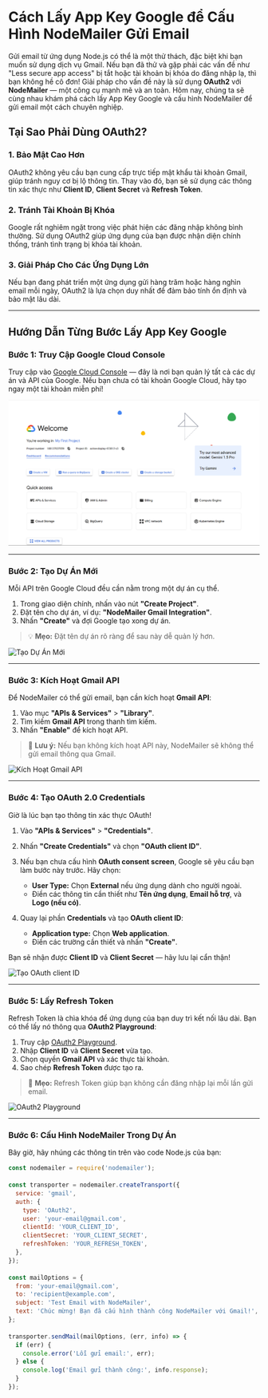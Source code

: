 # Cách Lấy App Key Google để Cấu Hình NodeMailer Gửi Email  

Gửi email từ ứng dụng Node.js có thể là một thử thách, đặc biệt khi bạn muốn sử dụng dịch vụ Gmail. Nếu bạn đã thử và gặp phải các vấn đề như "Less secure app access" bị tắt hoặc tài khoản bị khóa do đăng nhập lạ, thì bạn không hề cô đơn! Giải pháp cho vấn đề này là sử dụng **OAuth2** với **NodeMailer** — một công cụ mạnh mẽ và an toàn. Hôm nay, chúng ta sẽ cùng nhau khám phá cách lấy App Key Google và cấu hình NodeMailer để gửi email một cách chuyên nghiệp.

## Tại Sao Phải Dùng OAuth2?  

### **1. Bảo Mật Cao Hơn**  
OAuth2 không yêu cầu bạn cung cấp trực tiếp mật khẩu tài khoản Gmail, giúp tránh nguy cơ bị lộ thông tin. Thay vào đó, bạn sẽ sử dụng các thông tin xác thực như **Client ID**, **Client Secret** và **Refresh Token**.  

### **2. Tránh Tài Khoản Bị Khóa**  
Google rất nghiêm ngặt trong việc phát hiện các đăng nhập không bình thường. Sử dụng OAuth2 giúp ứng dụng của bạn được nhận diện chính thống, tránh tình trạng bị khóa tài khoản.

### **3. Giải Pháp Cho Các Ứng Dụng Lớn**  
Nếu bạn đang phát triển một ứng dụng gửi hàng trăm hoặc hàng nghìn email mỗi ngày, OAuth2 là lựa chọn duy nhất để đảm bảo tính ổn định và bảo mật lâu dài.

---

## Hướng Dẫn Từng Bước Lấy App Key Google  

### **Bước 1: Truy Cập Google Cloud Console**  
Truy cập vào [Google Cloud Console](https://console.cloud.google.com/) — đây là nơi bạn quản lý tất cả các dự án và API của Google. Nếu bạn chưa có tài khoản Google Cloud, hãy tạo ngay một tài khoản miễn phí!

![Google Cloud Console](https://raw.githubusercontent.com/Gawasna/Multimedia-archive/refs/heads/main/dablog/thumbs/hhawud.png)

---

### **Bước 2: Tạo Dự Án Mới**  
Mỗi API trên Google Cloud đều cần nằm trong một dự án cụ thể.  
1. Trong giao diện chính, nhấn vào nút **"Create Project"**.  
2. Đặt tên cho dự án, ví dụ: **"NodeMailer Gmail Integration"**.  
3. Nhấn **"Create"** và đợi Google tạo xong dự án.  

> 💡 **Mẹo:** Đặt tên dự án rõ ràng để sau này dễ quản lý hơn.

![Tạo Dự Án Mới](https://raw.githubusercontent.com/Gawasna/Multimedia-archive/refs/heads/main/dablog/thumbs/create_project.png)

---

### **Bước 3: Kích Hoạt Gmail API**  
Để NodeMailer có thể gửi email, bạn cần kích hoạt **Gmail API**:  
1. Vào mục **"APIs & Services"** > **"Library"**.  
2. Tìm kiếm **Gmail API** trong thanh tìm kiếm.  
3. Nhấn **"Enable"** để kích hoạt API.  

> 🔑 **Lưu ý:** Nếu bạn không kích hoạt API này, NodeMailer sẽ không thể gửi email thông qua Gmail.

![Kích Hoạt Gmail API](https://raw.githubusercontent.com/Gawasna/Multimedia-archive/refs/heads/main/dablog/thumbs/enable_gmail_api.png)

---

### **Bước 4: Tạo OAuth 2.0 Credentials**  
Giờ là lúc bạn tạo thông tin xác thực OAuth!  
1. Vào **"APIs & Services"** > **"Credentials"**.  
2. Nhấn **"Create Credentials"** và chọn **"OAuth client ID"**.  
3. Nếu bạn chưa cấu hình **OAuth consent screen**, Google sẽ yêu cầu bạn làm bước này trước. Hãy chọn:  
   - **User Type:** Chọn **External** nếu ứng dụng dành cho người ngoài.  
   - Điền các thông tin cần thiết như **Tên ứng dụng**, **Email hỗ trợ**, và **Logo (nếu có)**.  

4. Quay lại phần **Credentials** và tạo **OAuth client ID**:  
   - **Application type:** Chọn **Web application**.  
   - Điền các trường cần thiết và nhấn **"Create"**.  

Bạn sẽ nhận được **Client ID** và **Client Secret** — hãy lưu lại cẩn thận!

![Tạo OAuth client ID](https://raw.githubusercontent.com/Gawasna/Multimedia-archive/refs/heads/main/dablog/thumbs/create_oauth_client_id.png)

---

### **Bước 5: Lấy Refresh Token**  
Refresh Token là chìa khóa để ứng dụng của bạn duy trì kết nối lâu dài. Bạn có thể lấy nó thông qua **OAuth2 Playground**:  
1. Truy cập [OAuth2 Playground](https://developers.google.com/oauthplayground/).  
2. Nhập **Client ID** và **Client Secret** vừa tạo.  
3. Chọn quyền **Gmail API** và xác thực tài khoản.  
4. Sao chép **Refresh Token** được tạo ra.  

> 🚀 **Mẹo:** Refresh Token giúp bạn không cần đăng nhập lại mỗi lần gửi email.

![OAuth2 Playground](https://raw.githubusercontent.com/Gawasna/Multimedia-archive/refs/heads/main/dablog/thumbs/oauth2_playground.png)

---

### **Bước 6: Cấu Hình NodeMailer Trong Dự Án**  
Bây giờ, hãy nhúng các thông tin trên vào code Node.js của bạn:

```javascript
const nodemailer = require('nodemailer');

const transporter = nodemailer.createTransport({
  service: 'gmail',
  auth: {
    type: 'OAuth2',
    user: 'your-email@gmail.com',
    clientId: 'YOUR_CLIENT_ID',
    clientSecret: 'YOUR_CLIENT_SECRET',
    refreshToken: 'YOUR_REFRESH_TOKEN',
  },
});

const mailOptions = {
  from: 'your-email@gmail.com',
  to: 'recipient@example.com',
  subject: 'Test Email with NodeMailer',
  text: 'Chúc mừng! Bạn đã cấu hình thành công NodeMailer với Gmail!',
};

transporter.sendMail(mailOptions, (err, info) => {
  if (err) {
    console.error('Lỗi gửi email:', err);
  } else {
    console.log('Email gửi thành công:', info.response);
  }
});
